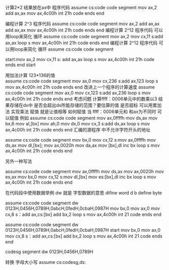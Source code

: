 计算2*2  结果放在ax中
程序代码 
assume cs:code
code segment
  mov ax,2
  add ax,ax
  mov ax,4c00h
  int 21h
code ends
end

编程计算 2^3 
程序代码
assume cs:code
  code segment
    mov ax,2
    add ax,ax
    add ax,ax
    mov ax,4c00h
    int 21h
    code ends
    end
编程计算 2^12
程序代码 可以用loop来简化 循环
assume cs:code
code segment
  mov ax,2
  mov cx,11
s:add ax,ax
  loop s
  mov ax,4c00h
  int 21h
  code ends
  end
编程计算 2^12
程序代码 可以用loop来简化 循环
assume cs:code
code segment

start:mov ax,2
  mov cx,11
s:  add ax,ax
    loop s
    mov ax,4c00h
    int 21h
code ends
end start


用加法计算 123*136的值  
assume cs:code
code segment
  mov ax,0
  mov cx,236
s:add ax,123
  loop s
  mov ax,4c00h
  int 21h
code ends
end
改进上一个程序的计算速度
assume cs:code
  code segment
    mov ax,0
    mov cx,123
  s:add ax,236
    loop s
    mov ax,4c00h
    int 21h
  code ends
end
考虑问题  计算ffff：0006单元中的数乘以3  结果存储在dx中  是否会超出dx所能存储的范围？要估算的值 是否超标
可以用累加法 实现乘法  赋值 就是让值相等  如何赋值 
当 ffff：0006单元和  和ax为不同时 可以赋值
例如
assume cs:code
code segment
  mov ax,0ffffh
  mov ds,ax
  mov bx,6
  mov al,[bx]
  mov ah,0
  mov dx,0
  mov cx,3
s:add dx,ax
  loop s
  mov ax,4c00h
  int 21h
code ends
end
 汇编的源程序 中不允许字符开头的地址
 


assume cs:code
code segment
  mov bx,0
  mov cx,12
s:mov ax,0ffffh
  mov ds,ax
  mov dl,[bx];
  mov ax,0020h
  mov da,ax
  mov [bx],dl
  inc bx
  loop s
  mov ax,4c00h
  int 21h
code ends
end


另外一种写法

assume cs:code
code segment
  mov ax,0ffffh
  mov ds,ax
  mov ax,0020h
  mov es,ax
  mov bx,0
  mov cx,12
s:mov dl,[bx]
  mov es:[bx],dl
  inc bx
  loop s
  mov ax,4c00h
  int 21h
code ends
end


在代码段中使用数据举例  dw   就是 字型数据的意思 difine word  d b   define byte


assume cs:code
code segment
  dw 0123H,0456H,0789H,0abcH,0fedH,0cbaH,0987H
  mov bx,0
  mov ax,0
  mov cx,8
s：add ax,cs:[bx]
  add bx,2
  loop s
  mov ax,4c00h
  int 21
code ends
end





assume cs:code
code segment
  dw 0123H,0456H,0789H,0abcH,0fedH,0cbaH,0987H
start mov bx,0
  mov ax,0
  mov cx,8
s：add ax,cs:[bx]
  add bx,2
  loop s
  mov ax,4c00h
  int 21
code ends
end


codesg segment
    dw 0123H,0456H,0789H
    
    
    

转换 字母大小写
  assume cs:codesg,ds:




